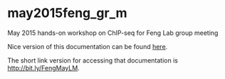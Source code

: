 # may2015feng_gr_m
May 2015 hands-on workshop on ChIP-seq for Feng Lab group meeting

Nice version of this documentation can be found [here](http://fenglabwkshopmay2015.readthedocs.org/).

The short link version for accessing that documentation is http://bit.ly/FengMayLM.
